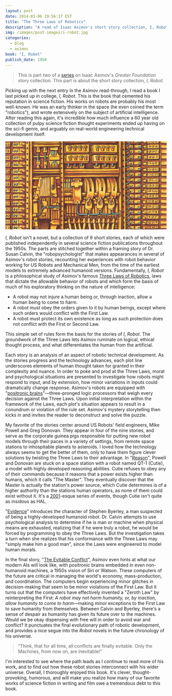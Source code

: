 ```yaml
---
layout: post
date: 2014-03-06 19:56:17 EST
title: "The Three Laws of Robotics"
description: "A read of Isaac Asimov's short story collection, I, Robot."
img: /images/post-images/i-robot.jpg
categories:
  - blog
  - asimov
book: "I, Robot"
publish_date: 1950
---
```


>This is part two of a [series](/features/asimov/) on Isaac Asimov's _Greater Foundation_ story collection. This part is about the short story collection, _I, Robot_.

Picking up with the next entry in the Asimov read-through, I read a book I last picked up in college, _I, Robot_. This is the book that cemented his reputation in science fiction. His works on robots are probably his most well-known. He was an early thinker in the space (he even coined the term "robotics"), and wrote extensively on the subject of artificial intelligence. After reading this again, it's incredible how much influence a 60 year old collection of pulpy science fiction thought experiments ended up having on the sci-fi genre, and arguably on real-world engineering technical development itself.

![I, Robot](/images/post-images/i-robot.jpg)

_I, Robot_ isn't a novel, but a collection of 9 short stories, each of which were published independently in several science fiction publications throughout the 1950s. The parts are stitched together within a framing story of Dr. Susan Calvin, the "robopsychologist" that makes appearances in several of Asimov's robot stories, recounting her experiences with robot behavior working for US Robots and Mechanical Men, from the time of the earliest models to extremely advanced humanoid versions. Fundamentally, _I, Robot_ is a philosophical study of Asimov's famous [Three Laws of Robotics](https://en.wikipedia.org/wiki/Three_Laws_of_Robotics), laws that dictate the allowable behavior of robots and which form the basis of much of his exploratory thinking on the nature of intelligence:

* A robot may not injure a human being or, through inaction, allow a human being to come to harm.
* A robot must obey the orders given to it by human beings, except where such orders would conflict with the First Law.
* A robot must protect its own existence as long as such protection does not conflict with the First or Second Law.

This simple set of rules form the basis for the stories of _I, Robot_. The groundwork of the Three Laws lets Asimov ruminate on logical, ethical thought process, and what differentiates the human from the artificial.

Each story is an analysis of an aspect of robotic technical development. As the stories progress and the technology advances, each plot line underscores elements of human thought taken for granted in their complexity and nuance. In order to poke and prod at the Three Laws, moral and psychological situations are presented to investigate how robots might respond to input, and by extension, how minor variations in inputs could dramatically change response. Asimov's robots are equipped with "[positronic brains](https://en.wikipedia.org/wiki/Positronic_brain)"&mdash;three-pronged logic processors that weigh every decision against the Three Laws. Upon initial interpretation within the framework of the Laws, each plot's situation appears to result in a conundrum or violation of the rule set. Asimov's mystery storytelling then kicks in and invites the reader to deconstruct and solve the puzzle.

My favorite of the stories center around US Robots' field engineers, Mike Powell and Greg Donovan. They appear in four of the nine stories, and serve as the corporate guinea pigs responsible for putting new robot models through their paces in a variety of settings, from remote space stations to inhospitable planets to asteroids. I loved how the technology always seems to get the better of them, only to have them figure clever solutions by twisting the Three Laws to their advantage. In "[Reason](https://en.wikipedia.org/wiki/Reason_(short_story))", Powell and Donovan are stuck on a space station with a robot named QT-1 (Cutie), a model with highly developed reasoning abilities. Cutie refuses to obey any of their commands because it reasons that a power exists higher than humans, which it calls "The Master". They eventually discover that the Master is actually the station's power source, which Cutie determines is of a higher authority than the stations human operators, as none of them could exist without it. It's a [2001](https://en.wikipedia.org/wiki/2001:_A_Space_Odyssey_(film))-esque series of events, though Cutie isn't quite as insidous as HAL.

"[Evidence](https://en.wikipedia.org/wiki/Evidence_(short_story))" introduces the character of Stephen Byerley, a man suspected of being a highly-developed humanoid robot. Dr. Calvin attempts to use psychological analysis to determine if he is man or machine when physical means are exhausted, realizing that if he were truly a robot, he would be forced by programming to obey the Three Laws. But the investigation takes a turn when she realizes that his conformance with the Three Laws may "simply make him a good man", since the Laws were engineered to model human morals.

In the final story, "[The Evitable Conflict](https://en.wikipedia.org/wiki/The_Evitable_Conflict)", Asimov even hints at what our modern AIs will look like, with positronic brains embedded in even non-humanoid machines, a 1950s vision of Siri or Watson. These computers of the future are critical in managing the world's economy, mass-production, and coordination. The computers begin experiencing minor glitches in decision-making that seem to be minor violations of the First Law. But it turns out that the computers have effectively invented a "Zeroth Law" by reinterpreting the First: _A robot may not harm humanity, or, by inaction, allow humanity to come to harm_&mdash;making minor exceptions to the First Law to save humanity from themselves. Between Calvin and Byerley, there's a sense of despair as humanity has given its future over to the machines. Would we be okay dispensing with free will in order to avoid war and conflict? It punctuates the final evolutionary path of robotic development, and provides a nice segue into the _Robot_ novels in the future chronology of his universe.

>“Think, that for all time, all conflicts are finally evitable. Only the Machines, from now on, are inevitable!”

I'm interested to see where the path leads as I continue to read more of his work, and to find out how these robot stories interconnect with his wider universe. Overall, I thoroughly enjoyed this book. It's clever, thought-provoking, humorous, and will make you realize how many of our favorite works of science fiction in writing and film owe a tremendous debt to this book.
